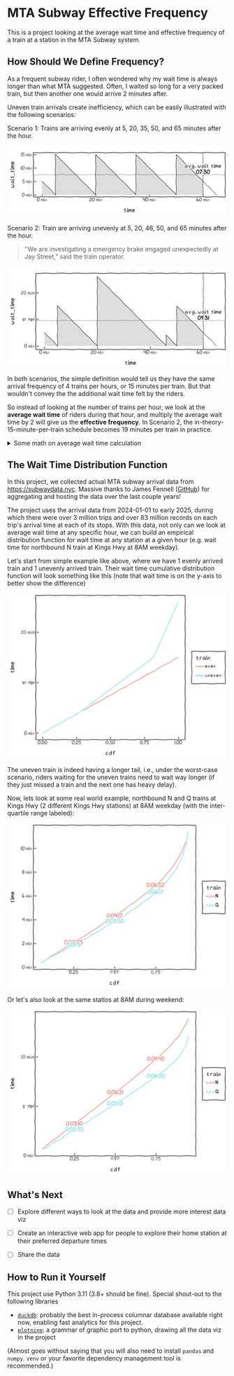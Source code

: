# MTA Subway Effective Frequency

This is a project looking at the average wait time and effective frequency of a train at a station in the MTA Subway system. 

## How Should We Define Frequency?
As a frequent subway rider, I often wondered why my wait time is always longer than what MTA suggested. Often, I waited so long for a very packed train, but then another one would arrive 2 minutes after. 

Uneven train arrivals create inefficiency, which can be easily illustrated with the following scenarios:

Scenario 1: Trains are arriving evenly at 5, 20, 35, 50, and 65 minutes after the hour.

![even_arrivals](img/even_arrivals.png)

Scenario 2: Train are arriving unevenly at 5, 20, 46, 50, and 65 minutes after the hour.
> "We are investigating a emergency brake engaged unexpectedly at Jay Street," said the train operator.

![uneven_arrivals](img/uneven_arrivals.png)

In both scenarios, the simple definition would tell us they have the same arrival frequency of 4 trains per hours, or 15 minutes per train. But that wouldn't convey the the additional wait time felt by the riders.

So instead of looking at the number of trains per hour, we look at the **average wait time** of riders during that hour, and multiply the average wait time by 2 will give us the **effective frequency**. In Scenario 2, the in-theory-15-minute-per-train schedule becomes 19 minutes per train in practice.

<details>
<summary>Some math on average wait time calculation</summary>

To introduce some formality, the average wait time is

$$
\text{AvgWaitTime} = \int_S^T \text{WaitTime}(t) \cdot \text{RiderDensity}(t) \, dt
$$
where $S$ and $T$ are the start and end time of the observing periods, respectively.

Here we are assuming uniform rider density, i.e. $1 / (T - S)$, and the wait time at time $t$ is piecewise linear function of slope -1 (think about the isosceles right triangles above), specifically
$$
\text{WaitTime}(t) = \text{NextArrivalTime} - t
$$

Then, the average wait time during an hour (i.e. $T-S=1$) can be simplified calculate the total area of the wait-time triangles, and then subtract the small triangles after the 1-hour mark (under the dotted line). Numerically:
$$
\text{AvgWaitTime} = \sum_{n=1}^N \frac{1}{2}(\text{ArrivalTime}_n - \text{ArrivalTime}_{n-1})^2 - \frac{1}{2}(\text{ArrivalTime}_N - T)^2
$$
where $N$ is the number of arrivals during the period + 1 (adding 1 for the arrival immediately after the hour), and $\text{ArrivalTime}_0$ is set to the start time of the period, $S$.

</details>


## The Wait Time Distribution Function

In this project, we collected actual MTA subway arrival data from https://subwaydata.nyc. Massive thanks to James Fennell ([GitHub](https://github.com/jamespfennell)) for aggregating and hosting the data over the last couple years!

The project uses the arrival data from 2024-01-01 to early 2025, during which there were over 3 million trips and over 83 million records on each trip's arrival time at each of its stops. With this data, not only can we look at average wait time at any specific hour, we can build an empirical distribution function for wait time at any station at a given hour (e.g. wait time for northbound N train at Kings Hwy at 8AM weekday).

Let's start from simple example like above, where we have 1 evenly arrived train and 1 unevenly arrived train. Their wait time cumulative distribution function will look something like this (note that wait time is on the y-axis to better show the difference)

![sample_wt_cdf](img/sample_wait_time_cdf.png)

The uneven train is indeed having a longer tail, i.e., under the worst-case scenario, riders waiting for the uneven trains need to wait way longer (if they just missed a train and the next one has heavy delay).

Now, lets look at some real world example, northbound N and Q trains at Kings Hwy (2 different Kings Hwy stations) at 8AM weekday (with the inter-quartile range labeled):

![kings_hwy_N_Q_weekday_8am](img/kings_hwy_N_Q_weekday_8am.png)

Or let's also look at the same statios at 8AM during weekend:

![kings_hwy_N_Q_weekend_8am](img/kings_hwy_N_Q_weekend_8am.png)

## What's Next
- [ ] Explore different ways to look at the data and provide more interest data viz
- [ ] Create an interactive web app for people to explore their home station at their preferred departure times
- [ ] Share the data


## How to Run it Yourself
This project use Python 3.11 (3.8+ should be fine). Special shout-out to the following libraries
- [`duckdb`](https://duckdb.org): probably the best in-process columnar database available right now, enabling fast analytics for this project.
- [`plotnine`](https://plotnine.org): a grammar of graphic port to python, drawing all the data viz in the project

(Almost goes without saying that you will also need to install `pandas` and `numpy`. `venv` or your favorite dependency management tool is recommended.)